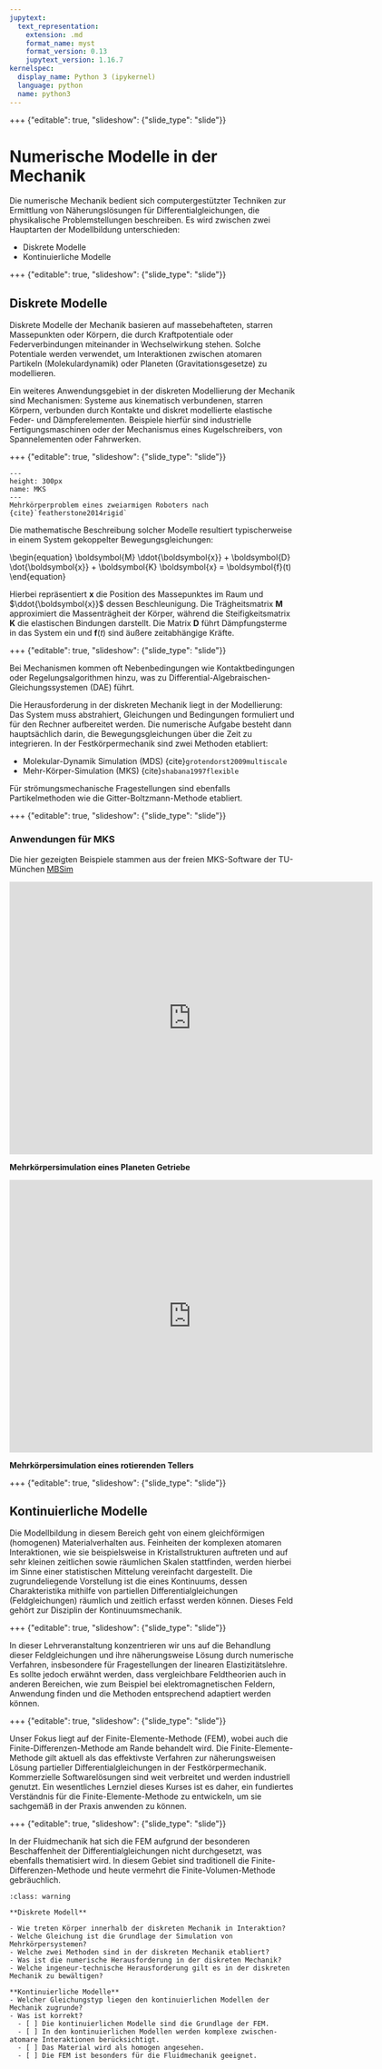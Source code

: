 ```yaml
---
jupytext:
  text_representation:
    extension: .md
    format_name: myst
    format_version: 0.13
    jupytext_version: 1.16.7
kernelspec:
  display_name: Python 3 (ipykernel)
  language: python
  name: python3
---
```

+++ {"editable": true, "slideshow": {"slide_type": "slide"}}

# Numerische Modelle in der Mechanik

Die numerische Mechanik bedient sich computergestützter Techniken zur Ermittlung von Näherungslösungen für Differentialgleichungen, die physikalische Problemstellungen beschreiben. Es wird zwischen zwei Hauptarten der Modellbildung unterschieden:

- Diskrete Modelle
- Kontinuierliche Modelle

+++ {"editable": true, "slideshow": {"slide_type": "slide"}}

## Diskrete Modelle

Diskrete Modelle der Mechanik basieren auf massebehafteten, starren Massepunkten oder Körpern, die durch Kraftpotentiale oder Federverbindungen miteinander in Wechselwirkung stehen. Solche Potentiale werden verwendet, um Interaktionen zwischen atomaren Partikeln (Molekulardynamik) oder Planeten (Gravitationsgesetze) zu modellieren. 

Ein weiteres Anwendungsgebiet in der diskreten Modellierung der Mechanik sind Mechanismen: Systeme aus kinematisch verbundenen, starren Körpern, verbunden durch Kontakte und diskret modellierte elastische Feder- und Dämpferelementen. Beispiele hierfür sind industrielle Fertigungsmaschinen oder der Mechanismus eines Kugelschreibers, von Spannelementen oder Fahrwerken.

+++ {"editable": true, "slideshow": {"slide_type": "slide"}}

```{figure} ./images/MKS_Robot.png
---
height: 300px
name: MKS
---
Mehrkörperproblem eines zweiarmigen Roboters nach {cite}`featherstone2014rigid`
```

Die mathematische Beschreibung solcher Modelle resultiert typischerweise in einem System gekoppelter Bewegungsgleichungen:


\begin{equation}
\boldsymbol{M} \ddot{\boldsymbol{x}} + \boldsymbol{D} \dot{\boldsymbol{x}} + \boldsymbol{K} \boldsymbol{x} = \boldsymbol{f}(t)
\end{equation}

Hierbei repräsentiert $\boldsymbol{x}$ die Position des Massepunktes im Raum und $\ddot{\boldsymbol{x}}$ dessen Beschleunigung. Die Trägheitsmatrix $\boldsymbol{M}$ approximiert die Massenträgheit der Körper, während die Steifigkeitsmatrix $\boldsymbol{K}$ die elastischen Bindungen darstellt. Die Matrix $\boldsymbol{D}$ führt Dämpfungsterme in das System ein und $\boldsymbol{f}(t)$ sind äußere zeitabhängige Kräfte.

+++ {"editable": true, "slideshow": {"slide_type": "slide"}}

Bei Mechanismen kommen oft Nebenbedingungen wie Kontaktbedingungen oder Regelungsalgorithmen hinzu, was zu Differential-Algebraischen-Gleichungssystemen (DAE) führt.

Die Herausforderung in der diskreten Mechanik liegt in der Modellierung: Das System muss abstrahiert, Gleichungen und Bedingungen formuliert und für den Rechner aufbereitet werden. Die numerische Aufgabe besteht dann hauptsächlich darin, die Bewegungsgleichungen über die Zeit zu integrieren. In der Festkörpermechanik sind zwei Methoden etabliert:

- Molekular-Dynamik Simulation (MDS) {cite}`grotendorst2009multiscale`
- Mehr-Körper-Simulation (MKS) {cite}`shabana1997flexible`

Für strömungsmechanische Fragestellungen sind ebenfalls Partikelmethoden wie die Gitter-Boltzmann-Methode etabliert.

+++ {"editable": true, "slideshow": {"slide_type": "slide"}}

### Anwendungen für MKS

Die hier gezeigten Beispiele stammen aus der freien MKS-Software der TU-München [MBSim](https://www.mbsim-env.de/)

<iframe width="640" height="480" src="https://www.mbsim-env.de/static/home/videos/xml_planetary_gear.317ba38de10c.webm" frameborder="0" allowfullscreen></iframe>

**Mehrkörpersimulation eines Planeten Getriebe**

<iframe width="640" height="480" src="https://www.mbsim-env.de/static/home/videos/xml_spinning_plate.c5e942e12401.webm" frameborder="0" allowfullscreen></iframe>

**Mehrkörpersimulation eines rotierenden Tellers**

+++ {"editable": true, "slideshow": {"slide_type": "slide"}}


## Kontinuierliche Modelle

Die Modellbildung in diesem Bereich geht von einem gleichförmigen (homogenen) Materialverhalten aus. Feinheiten der komplexen atomaren Interaktionen, wie sie beispielsweise in Kristallstrukturen auftreten und auf sehr kleinen zeitlichen sowie räumlichen Skalen stattfinden, werden hierbei im Sinne einer statistischen Mittelung vereinfacht dargestellt. Die zugrundeliegende Vorstellung ist die eines Kontinuums, dessen Charakteristika mithilfe von partiellen Differentialgleichungen (Feldgleichungen) räumlich und zeitlich erfasst werden können. Dieses Feld gehört zur Disziplin der Kontinuumsmechanik.

+++ {"editable": true, "slideshow": {"slide_type": "slide"}}

In dieser Lehrveranstaltung konzentrieren wir uns auf die Behandlung dieser Feldgleichungen und ihre näherungsweise Lösung durch numerische Verfahren, insbesondere für Fragestellungen der linearen Elastizitätslehre. Es sollte jedoch erwähnt werden, dass vergleichbare Feldtheorien auch in anderen Bereichen, wie zum Beispiel bei elektromagnetischen Feldern, Anwendung finden und die Methoden entsprechend adaptiert werden können.

+++ {"editable": true, "slideshow": {"slide_type": "slide"}}

Unser Fokus liegt auf der Finite-Elemente-Methode (FEM), wobei auch die Finite-Differenzen-Methode am Rande behandelt wird. Die Finite-Elemente-Methode gilt aktuell als das effektivste Verfahren zur näherungsweisen Lösung partieller Differentialgleichungen in der Festkörpermechanik. Kommerzielle Softwarelösungen sind weit verbreitet und werden industriell genutzt. Ein wesentliches Lernziel dieses Kurses ist es daher, ein fundiertes Verständnis für die Finite-Elemente-Methode zu entwickeln, um sie sachgemäß in der Praxis anwenden zu können.

+++ {"editable": true, "slideshow": {"slide_type": "slide"}}

In der Fluidmechanik hat sich die FEM aufgrund der besonderen Beschaffenheit der Differentialgleichungen nicht durchgesetzt, was ebenfalls thematisiert wird. In diesem Gebiet sind traditionell die Finite-Differenzen-Methode und heute vermehrt die Finite-Volumen-Methode gebräuchlich.


```{admonition} Fragen zum Kapitel
:class: warning

**Diskrete Modell**

- Wie treten Körper innerhalb der diskreten Mechanik in Interaktion?
- Welche Gleichung ist die Grundlage der Simulation von  Mehrkörpersystemen?
- Welche zwei Methoden sind in der diskreten Mechanik etabliert?
- Was ist die numerische Herausforderung in der diskreten Mechanik?
- Welche ingeneur-technische Herausforderung gilt es in der diskreten Mechanik zu bewältigen?

**Kontinuierliche Modelle**
- Welcher Gleichungstyp liegen den kontinuierlichen Modellen der Mechanik zugrunde?  
- Was ist korrekt?
  - [ ] Die kontinuierlichen Modelle sind die Grundlage der FEM.
  - [ ] In den kontinuierlichen Modellen werden komplexe zwischen-atomare Interaktionen berücksichtigt.
  - [ ] Das Material wird als homogen angesehen.
  - [ ] Die FEM ist besonders für die Fluidmechanik geeignet. 

```